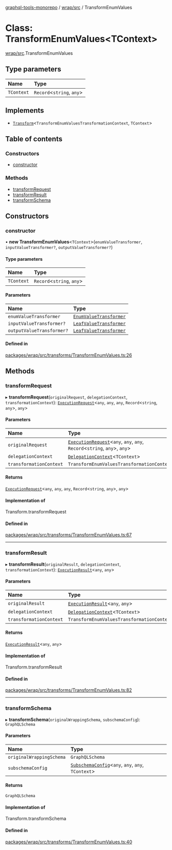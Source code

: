 [graphql-tools-monorepo](../README) / [wrap/src](../modules/wrap_src) / TransformEnumValues

# Class: TransformEnumValues<TContext\>

[wrap/src](../modules/wrap_src).TransformEnumValues

## Type parameters

| Name       | Type                       |
| :--------- | :------------------------- |
| `TContext` | `Record`\<`string`, `any`> |

## Implements

- [`Transform`](/docs/api/interfaces/delegate_src.Transform)\<`TransformEnumValuesTransformationContext`,
  `TContext`>

## Table of contents

### Constructors

- [constructor](wrap_src.TransformEnumValues#constructor)

### Methods

- [transformRequest](wrap_src.TransformEnumValues#transformrequest)
- [transformResult](wrap_src.TransformEnumValues#transformresult)
- [transformSchema](wrap_src.TransformEnumValues#transformschema)

## Constructors

### constructor

• **new TransformEnumValues**<`TContext`\>(`enumValueTransformer`, `inputValueTransformer?`,
`outputValueTransformer?`)

#### Type parameters

| Name       | Type                       |
| :--------- | :------------------------- |
| `TContext` | `Record`\<`string`, `any`> |

#### Parameters

| Name                      | Type                                                               |
| :------------------------ | :----------------------------------------------------------------- |
| `enumValueTransformer`    | [`EnumValueTransformer`](../modules/wrap_src#enumvaluetransformer) |
| `inputValueTransformer?`  | [`LeafValueTransformer`](../modules/wrap_src#leafvaluetransformer) |
| `outputValueTransformer?` | [`LeafValueTransformer`](../modules/wrap_src#leafvaluetransformer) |

#### Defined in

[packages/wrap/src/transforms/TransformEnumValues.ts:26](https://github.com/ardatan/graphql-tools/blob/master/packages/wrap/src/transforms/TransformEnumValues.ts#L26)

## Methods

### transformRequest

▸ **transformRequest**(`originalRequest`, `delegationContext`, `transformationContext`):
[`ExecutionRequest`](/docs/api/interfaces/utils_src.ExecutionRequest)\<`any`, `any`, `any`,
`Record`\<`string`, `any`>, `any`>

#### Parameters

| Name                    | Type                                                                                                                           |
| :---------------------- | :----------------------------------------------------------------------------------------------------------------------------- |
| `originalRequest`       | [`ExecutionRequest`](/docs/api/interfaces/utils_src.ExecutionRequest)\<`any`, `any`, `any`, `Record`\<`string`, `any`>, `any`> |
| `delegationContext`     | [`DelegationContext`](/docs/api/interfaces/delegate_src.DelegationContext)\<`TContext`>                                        |
| `transformationContext` | `TransformEnumValuesTransformationContext`                                                                                     |

#### Returns

[`ExecutionRequest`](/docs/api/interfaces/utils_src.ExecutionRequest)\<`any`, `any`, `any`,
`Record`\<`string`, `any`>, `any`>

#### Implementation of

Transform.transformRequest

#### Defined in

[packages/wrap/src/transforms/TransformEnumValues.ts:67](https://github.com/ardatan/graphql-tools/blob/master/packages/wrap/src/transforms/TransformEnumValues.ts#L67)

---

### transformResult

▸ **transformResult**(`originalResult`, `delegationContext`, `transformationContext`):
[`ExecutionResult`](/docs/api/interfaces/utils_src.ExecutionResult)\<`any`, `any`>

#### Parameters

| Name                    | Type                                                                                    |
| :---------------------- | :-------------------------------------------------------------------------------------- |
| `originalResult`        | [`ExecutionResult`](/docs/api/interfaces/utils_src.ExecutionResult)\<`any`, `any`>      |
| `delegationContext`     | [`DelegationContext`](/docs/api/interfaces/delegate_src.DelegationContext)\<`TContext`> |
| `transformationContext` | `TransformEnumValuesTransformationContext`                                              |

#### Returns

[`ExecutionResult`](/docs/api/interfaces/utils_src.ExecutionResult)\<`any`, `any`>

#### Implementation of

Transform.transformResult

#### Defined in

[packages/wrap/src/transforms/TransformEnumValues.ts:82](https://github.com/ardatan/graphql-tools/blob/master/packages/wrap/src/transforms/TransformEnumValues.ts#L82)

---

### transformSchema

▸ **transformSchema**(`originalWrappingSchema`, `subschemaConfig`): `GraphQLSchema`

#### Parameters

| Name                     | Type                                                                                                     |
| :----------------------- | :------------------------------------------------------------------------------------------------------- |
| `originalWrappingSchema` | `GraphQLSchema`                                                                                          |
| `subschemaConfig`        | [`SubschemaConfig`](/docs/api/interfaces/delegate_src.SubschemaConfig)\<`any`, `any`, `any`, `TContext`> |

#### Returns

`GraphQLSchema`

#### Implementation of

Transform.transformSchema

#### Defined in

[packages/wrap/src/transforms/TransformEnumValues.ts:40](https://github.com/ardatan/graphql-tools/blob/master/packages/wrap/src/transforms/TransformEnumValues.ts#L40)
